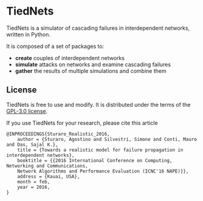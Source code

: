 # TiedNets
TiedNets is a simulator of cascading failures in interdependent networks, written in Python.

It is composed of a set of packages to:

* **create** couples of interdependent networks
* **simulate** attacks on networks and examine cascading failures
* **gather** the results of multiple simulations and combine them

## License
TiedNets is free to use and modify. It is distributed under the terms of the [GPL-3.0 license](https://www.tldrlegal.com/l/gpl-3.0).

If you use TiedNets for your research, please cite this article

```TeX
@INPROCEEDINGS{Sturaro_Realistic_2016,
    author = {Sturaro, Agostino and Silvestri, Simone and Conti, Mauro and Das, Sajal K.},
    title = {Towards a realistic model for failure propagation in interdependent networks},
    booktitle = {{2016 International Conference on Computing, Networking and Communications,
    Network Algorithms and Performance Evaluation (ICNC'16 NAPE)}},
    address = {Kauai, USA},
    month = feb,
    year = 2016,
}
```
